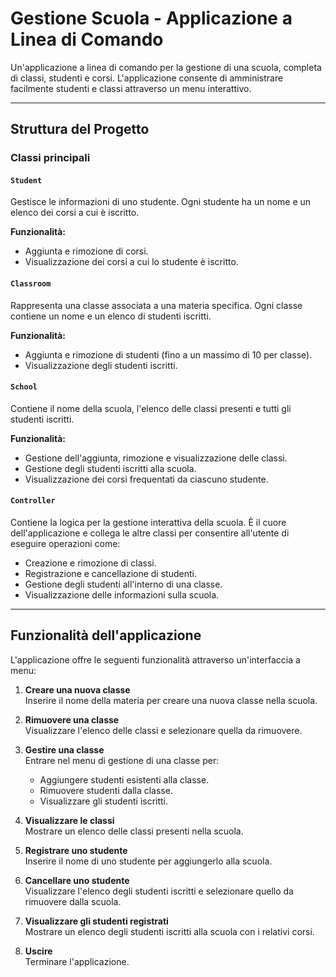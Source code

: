 # Gestione Scuola - Applicazione a Linea di Comando

Un'applicazione a linea di comando per la gestione di una scuola, completa di classi, studenti e corsi. L'applicazione consente di amministrare facilmente studenti e classi attraverso un menu interattivo.

---

## Struttura del Progetto

### Classi principali

#### **`Student`**

Gestisce le informazioni di uno studente. Ogni studente ha un nome e un elenco dei corsi a cui è iscritto.

**Funzionalità:**

- Aggiunta e rimozione di corsi.
- Visualizzazione dei corsi a cui lo studente è iscritto.

#### **`Classroom`**

Rappresenta una classe associata a una materia specifica. Ogni classe contiene un nome e un elenco di studenti iscritti.

**Funzionalità:**

- Aggiunta e rimozione di studenti (fino a un massimo di 10 per classe).
- Visualizzazione degli studenti iscritti.

#### **`School`**

Contiene il nome della scuola, l'elenco delle classi presenti e tutti gli studenti iscritti.

**Funzionalità:**

- Gestione dell'aggiunta, rimozione e visualizzazione delle classi.
- Gestione degli studenti iscritti alla scuola.
- Visualizzazione dei corsi frequentati da ciascuno studente.

#### **`Controller`**

Contiene la logica per la gestione interattiva della scuola. È il cuore dell'applicazione e collega le altre classi per consentire all'utente di eseguire operazioni come:

- Creazione e rimozione di classi.
- Registrazione e cancellazione di studenti.
- Gestione degli studenti all'interno di una classe.
- Visualizzazione delle informazioni sulla scuola.

---

## Funzionalità dell'applicazione

L'applicazione offre le seguenti funzionalità attraverso un'interfaccia a menu:

1. **Creare una nuova classe**  
   Inserire il nome della materia per creare una nuova classe nella scuola.

2. **Rimuovere una classe**  
   Visualizzare l'elenco delle classi e selezionare quella da rimuovere.

3. **Gestire una classe**  
   Entrare nel menu di gestione di una classe per:

   - Aggiungere studenti esistenti alla classe.
   - Rimuovere studenti dalla classe.
   - Visualizzare gli studenti iscritti.

4. **Visualizzare le classi**  
   Mostrare un elenco delle classi presenti nella scuola.

5. **Registrare uno studente**  
   Inserire il nome di uno studente per aggiungerlo alla scuola.

6. **Cancellare uno studente**  
   Visualizzare l'elenco degli studenti iscritti e selezionare quello da rimuovere dalla scuola.

7. **Visualizzare gli studenti registrati**  
   Mostrare un elenco degli studenti iscritti alla scuola con i relativi corsi.

8. **Uscire**  
   Terminare l'applicazione.
